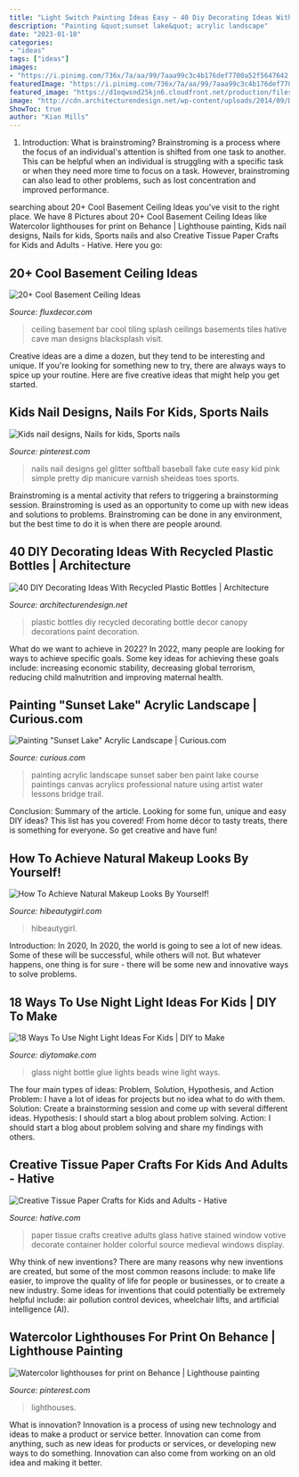 ```yaml
---
title: "Light Switch Painting Ideas Easy ~ 40 Diy Decorating Ideas With Recycled Plastic Bottles"
description: "Painting &quot;sunset lake&quot; acrylic landscape"
date: "2023-01-10"
categories:
- "ideas"
tags: ["ideas"]
images:
- "https://i.pinimg.com/736x/7a/aa/99/7aaa99c3c4b176def7700a52f5647642.jpg"
featuredImage: "https://i.pinimg.com/736x/7a/aa/99/7aaa99c3c4b176def7700a52f5647642.jpg"
featured_image: "https://d1oqwsnd25kjn6.cloudfront.net/production/files/152672/large_original/LakeTrailSunset24x36ScanForWeb.jpg?1433550884"
image: "http://cdn.architecturendesign.net/wp-content/uploads/2014/09/DIY-Plastic-Bottles-ideas-4.jpg"
ShowToc: true
author: "Kian Mills"
---
```



1. Introduction: What is brainstroming?
Brainstroming is a process where the focus of an individual's attention is shifted from one task to another. This can be helpful when an individual is struggling with a specific task or when they need more time to focus on a task. However, brainstroming can also lead to other problems, such as lost concentration and improved performance.

	

		
searching about 20+ Cool Basement Ceiling Ideas you've visit to the right place. We have 8 Pictures about 20+ Cool Basement Ceiling Ideas like Watercolor lighthouses for print on Behance | Lighthouse painting, Kids nail designs, Nails for kids, Sports nails and also Creative Tissue Paper Crafts for Kids and Adults - Hative. Here you go:
		
    
## 20+ Cool Basement Ceiling Ideas

<img loading=lazy src="http://fluxdecor.com/wp-content/uploads/2014/05/basement-ceiling-ideas/12-black-splash-tiling-as-ceiling.jpg" onerror="this.onerror=null;this.src='https://tse1.mm.bing.net/th?id=OIP.YG5JfZZzDcxuNy4W0UOshwHaLH&amp;pid=15.1';" alt="20+ Cool Basement Ceiling Ideas">

_Source: fluxdecor.com_

>ceiling basement bar cool tiling splash ceilings basements tiles hative cave man designs blacksplash visit. 

	

Creative ideas are a dime a dozen, but they tend to be interesting and unique. If you're looking for something new to try, there are always ways to spice up your routine. Here are five creative ideas that might help you get started.

    
## Kids Nail Designs, Nails For Kids, Sports Nails

<img loading=lazy src="https://i.pinimg.com/736x/ba/38/77/ba3877e109b913a580850152480531ba--baseball-nail-art-cute-softball-nails.jpg" onerror="this.onerror=null;this.src='https://tse4.mm.bing.net/th?id=OIP.aaNspYNq8etcATcE6wuoNwHaJ3&amp;pid=15.1';" alt="Kids nail designs, Nails for kids, Sports nails">

_Source: pinterest.com_

>nails nail designs gel glitter softball baseball fake cute easy kid pink simple pretty dip manicure varnish sheideas toes sports. 

	

Brainstroming is a mental activity that refers to triggering a brainstorming session. Brainstroming is used as an opportunity to come up with new ideas and solutions to problems. Brainstroming can be done in any environment, but the best time to do it is when there are people around.

    
## 40 DIY Decorating Ideas With Recycled Plastic Bottles | Architecture

<img loading=lazy src="http://cdn.architecturendesign.net/wp-content/uploads/2014/09/DIY-Plastic-Bottles-ideas-4.jpg" onerror="this.onerror=null;this.src='https://tse4.mm.bing.net/th?id=OIP.n1jcFhtcubEuExxD8Zq9wwHaFs&amp;pid=15.1';" alt="40 DIY Decorating Ideas With Recycled Plastic Bottles | Architecture">

_Source: architecturendesign.net_

>plastic bottles diy recycled decorating bottle decor canopy decorations paint decoration. 

	

What do we want to achieve in 2022?
In 2022, many people are looking for ways to achieve specific goals. Some key ideas for achieving these goals include: increasing economic stability, decreasing global terrorism, reducing child malnutrition and improving maternal health.

    
## Painting &quot;Sunset Lake&quot; Acrylic Landscape | Curious.com

<img loading=lazy src="https://d1oqwsnd25kjn6.cloudfront.net/production/files/152672/large_original/LakeTrailSunset24x36ScanForWeb.jpg?1433550884" onerror="this.onerror=null;this.src='https://tse1.mm.bing.net/th?id=OIP.6Iqr66JzbzNZp8LbYsgADwHaE7&amp;pid=15.1';" alt="Painting &quot;Sunset Lake&quot; Acrylic Landscape | Curious.com">

_Source: curious.com_

>painting acrylic landscape sunset saber ben paint lake course paintings canvas acrylics professional nature using artist water lessons bridge trail. 

	

Conclusion: Summary of the article.
Looking for some fun, unique and easy DIY ideas? This list has you covered! From home décor to tasty treats, there is something for everyone. So get creative and have fun!

    
## How To Achieve Natural Makeup Looks By Yourself!

<img loading=lazy src="https://hibeautygirl.com/wp-content/uploads/2021/05/14-7.jpg" onerror="this.onerror=null;this.src='https://tse4.mm.bing.net/th?id=OIP.QgEr5mFBTbpnKjoaBPncEwHaLH&amp;pid=15.1';" alt="How To Achieve Natural Makeup Looks By Yourself!">

_Source: hibeautygirl.com_

>hibeautygirl. 

	

Introduction: In 2020,
In 2020, the world is going to see a lot of new ideas. Some of these will be successful, while others will not. But whatever happens, one thing is for sure - there will be some new and innovative ways to solve problems.

    
## 18 Ways To Use Night Light Ideas For Kids | DIY To Make

<img loading=lazy src="http://www.diytomake.com/wp-content/uploads/2017/02/Glue-Glass-Beads-Wine-Bottle-Night-Lights.jpg" onerror="this.onerror=null;this.src='https://tse3.mm.bing.net/th?id=OIP.r6W9E9DQdReMhm_wpFilxwHaJ4&amp;pid=15.1';" alt="18 Ways To Use Night Light Ideas For Kids | DIY to Make">

_Source: diytomake.com_

>glass night bottle glue lights beads wine light ways. 

	

The four main types of ideas: Problem, Solution, Hypothesis, and Action
Problem: I have a lot of ideas for projects but no idea what to do with them.
Solution: Create a brainstorming session and come up with several different ideas.
Hypothesis: I should start a blog about problem solving.
Action: I should start a blog about problem solving and share my findings with others.

    
## Creative Tissue Paper Crafts For Kids And Adults - Hative

<img loading=lazy src="https://hative.com/wp-content/uploads/2015/01/tissue-paper-crafts/5-tissue-paper-crafts.jpg" onerror="this.onerror=null;this.src='https://tse4.mm.bing.net/th?id=OIP.2Rr-L-jBv3a80X69Jww6oQHaMj&amp;pid=15.1';" alt="Creative Tissue Paper Crafts for Kids and Adults - Hative">

_Source: hative.com_

>paper tissue crafts creative adults glass hative stained window votive decorate container holder colorful source medieval windows display. 

	

Why think of new inventions?
There are many reasons why new inventions are created, but some of the most common reasons include: to make life easier, to improve the quality of life for people or businesses, or to create a new industry. Some ideas for inventions that could potentially be extremely helpful include: air pollution control devices, wheelchair lifts, and artificial intelligence (AI).

    
## Watercolor Lighthouses For Print On Behance | Lighthouse Painting

<img loading=lazy src="https://i.pinimg.com/736x/7a/aa/99/7aaa99c3c4b176def7700a52f5647642.jpg" onerror="this.onerror=null;this.src='https://tse3.mm.bing.net/th?id=OIP.h9FwTIblulGVWug47ERNrAHaKa&amp;pid=15.1';" alt="Watercolor lighthouses for print on Behance | Lighthouse painting">

_Source: pinterest.com_

>lighthouses. 

	

What is innovation?
Innovation is a process of using new technology and ideas to make a product or service better. Innovation can come from anything, such as new ideas for products or services, or developing new ways to do something. Innovation can also come from working on an old idea and making it better.

